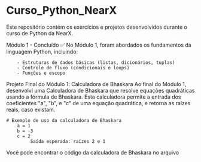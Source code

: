 # Curso_Python_NearX

Este repositório contém os exercícios e projetos desenvolvidos durante o curso de Python da NearX.

Módulo 1 - Concluído ✅
    No Módulo 1, foram abordados os fundamentos da linguagem Python, incluindo:

        - Estruturas de dados básicas (listas, dicionários, tuplas)
        - Controle de fluxo (condicionais e loops)
        - Funções e escopo

Projeto Final do Módulo 1: Calculadora de Bhaskara
    Ao final do Módulo 1, desenvolvi uma Calculadora de Bhaskara que resolve equações quadráticas usando a fórmula de Bhaskara. Esta calculadora permite a entrada dos coeficientes "a", "b", e "c" de uma equação quadrática, e retorna as raízes reais, caso existam.

    # Exemplo de uso da calculadora de Bhaskara
        a = 1
        b = -3
        c = 2
             Saída esperada: raízes 2 e 1

Você pode encontrar o código da calculadora de Bhaskara no arquivo 
